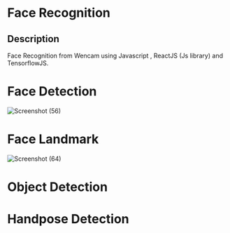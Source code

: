 # Face Recognition 

## Description

Face Recognition from Wencam using Javascript , ReactJS (Js library) and TensorflowJS.

# Face Detection
![Screenshot (56)](https://user-images.githubusercontent.com/88278862/170658088-993bbfb4-757b-4094-8620-2d921e852d68.png)

# Face Landmark
![Screenshot (64)](https://user-images.githubusercontent.com/88278862/170658777-a4d1ec28-93bf-4872-b530-1660e6298bb2.png)

# Object Detection


# Handpose Detection

